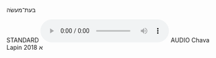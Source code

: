 בעת־מעשׂה

STANDARD
<audio controls src="https://ia801509.us.archive.org/2/items/ChavaLapin/beys-mayse%20-%20Chava%20Lapin%2028%20June%202018.mp3"></audio>
AUDIO Chava Lapin 2018
א